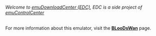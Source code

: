 ###### Welcome to [emuDownloadCenter (EDC)](https://github.com/PhoenixInteractiveNL/emuDownloadCenter/wiki/), EDC is a side project of [emuControlCenter](https://github.com/PhoenixInteractiveNL/emuControlCenter/wiki/)

For more information about this emulator, visit the [**BLooDsWan**](https://github.com/PhoenixInteractiveNL/emuDownloadCenter/wiki/Emulator-bloodswan#menu) page.
